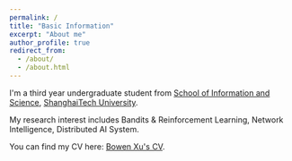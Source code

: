```yaml
---
permalink: /
title: "Basic Information"
excerpt: "About me"
author_profile: true
redirect_from: 
  - /about/
  - /about.html
---
```

I'm a third year undergraduate student from [School of Information and Science](https://sist.shanghaitech.edu.cn/), [ShanghaiTech University](https://www.shanghaitech.edu.cn/).

My research interest includes Bandits & Reinforcement Learning, Network Intelligence, Distributed AI System.

You can find my CV here: [Bowen Xu&#39;s CV](https://xubowen0816.github.io/bowen-xu.github.io/assets/Bowen_Xu__ShanghaiTech__CS.pdf).
